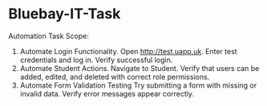 # Bluebay-IT-Task
Automation Task Scope:
1. Automate Login Functionality.
Open http://test.uapp.uk.
Enter test credentials and log in.
Verify successful login.
2. Automate Student Actions.
Navigate to Student.
Verify that users can be added, edited, and deleted with
correct role permissions.
3. Automate Form Validation Testing
Try submitting a form with missing or invalid data.
Verify error messages appear correctly.
